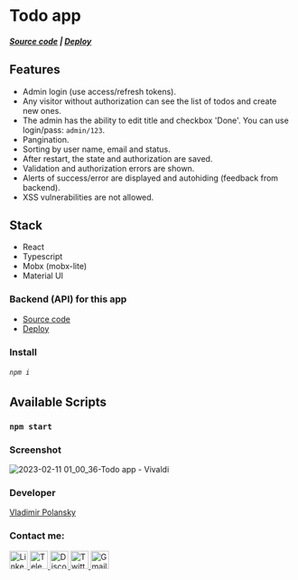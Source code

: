 # Todo app
##### [Source code](https://github.com/vovoka-path/todo-app) | [Deploy](https://todo-app-beegee.vercel.app)

## Features

- Admin login (use access/refresh tokens).
- Any visitor without authorization can see the list of todos and create new ones.
- The admin has the ability to edit title and checkbox 'Done'. You can use login/pass: `admin/123`.
- Pangination.
- Sorting by user name, email and status.
- After restart, the state and authorization are saved.
- Validation and authorization errors are shown. 
- Alerts of success/error are displayed and autohiding (feedback from backend).
- XSS vulnerabilities are not allowed.


## Stack

- React
- Typescript
- Mobx (mobx-lite)
- Material UI

### Backend (API) for this app

- [Source code](https://github.com/vovoka-path/todo-app-api)
- [Deploy](https://todo-app-api-production.up.railway.app/)

### Install

###### `npm i`

## Available Scripts

### `npm start`

### Screenshot

![2023-02-11 01_00_36-Todo app - Vivaldi](https://user-images.githubusercontent.com/76701292/218207171-b25cbc05-597c-44e1-bd73-5fb50693b210.png)

### Developer

[Vladimir Polansky](https://vovoka.space)

### Contact me:

<p align="left">
  <a href="https://www.linkedin.com/in/areawed">
    <img alt="LinkedIn" src="https://img.shields.io/badge/LinkedIn-blue?style=for-the-badge&color=f0f6fc&logo=linkedin&logoColor=0A66C2" height="32" />
  </a>
  <a href="https://t.me/vovoka">
    <img alt="Telegram" src="https://img.shields.io/badge/Telegram-blue?style=for-the-badge&color=f0f6fc&logo=telegram&logoColor=26A5E4&s" height="32" />
  </a>
  <a href="https://discordapp.com/users/919948615399665675/">
    <img alt="Discord" src="https://img.shields.io/badge/Discord-blue?style=for-the-badge&color=f0f6fc&logo=discord&logoColor=5865F2" height="32" />
  </a>
  <a href="https://twitter.com/HocWmVhqQoDVK9m">
    <img alt="Twitter" src="https://img.shields.io/badge/Twitter-blue?style=for-the-badge&color=f0f6fc&logo=twitter&logoColor=1DA1F2" height="32" />
  </a>
  <a href="mailto:vovoka.path@gmail.com">
    <img alt="Gmail" src="https://img.shields.io/badge/Gmail-blue?style=for-the-badge&color=f0f6fc&logo=gmail&logoColor=EA4335" height="32" />
  </a>
</p>
